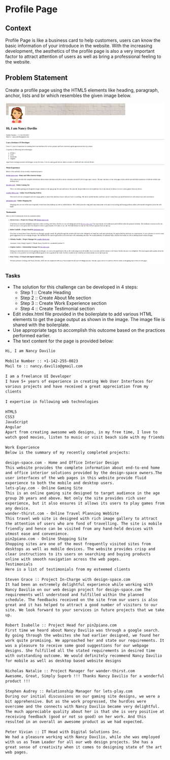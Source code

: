 # Profile Page

## Context

Profile Page  is like a business card to help customers, users can know the basic information of your introduce in the website. With the increasing development, the aesthetics of the profile page is also a very important factor to attract attention of users as well as bring a professional feeling to the website.

## Problem Statement

Create a profile page using the HTML5 elements like heading, paragraph, anchor, lists and br which resembles the given image below.

![](./Profile-Page.png)

### Tasks

- The solution for this challenge can be developed in 4 steps:
    - Step 1 :: Create Heading
    - Step 2 :: Create About Me section
    - Step 3 :: Create Work Experience section
    - Step 4 :: Create Testimonial section
- Edit index.html file provided in the boilerplate to add various HTML elements to get the page output as shown in the image. The image file is shared with the boilerplate.
- Use appropriate tags to accomplish this outcome based on the practices performed earlier.
- The text content for the page is provided below:

```
Hi, I am Nancy Davilio

Mobile Number :: +1-142-255-0023
Mail to :: nancy.davilio@gmail.com

I am a freelance UI Developer
I have 5+ years of experience in creating Web User Interfaces for various projects and have received a great appreciation from my clients

I expertise in following web technologies

HTML5
CSS3
JavaScript
Angular
Apart from creating awesome web designs, in my free time, I love to watch good movies, listen to music or visit beach side with my friends

Work Experience
Below is the summary of my recently completed projects:

design-space.com - Home and Office Interior Design
This website provides the complete information about end-to-end home and office interior solutions provided by the design-space owners.The user interfaces of the web pages in this website provide fluid experience to both the mobile and desktop users.
lets-play.com - Online Gaming Site
This is an online gaming site designed to target audience in the age group 20 years and above. Not only the site provides rich user experience, but it also ensures it allows its users to play games from any device.
wander-thirst.com - Online Travel Planning WebSite
This travel web site is designed with rich image gallery to attract the attention of users who are fond of travelling. The site is mobile friendly and hence can be visited from any hand-held devices with utmost ease and convenience.
pin2piano.com - Online Shopping Site
Shopping sites are one of the most frequently visited sites from desktops as well as mobile devices. The website provides crisp and clear instructions to its users on searching and buying products online with smooth navigation across the web pages.
Testimonials
Here is a list of testimonials from my esteemed clients

Steven Grace :: Project In-Charge with design-space.com
It had been an extremely delightful experience while working with Nancy Davilio on our web design project for design-space.com The requirements well understood and fulfilled within the planned schedule. The feedbacks received on the site from our users is also great and it has helped to attract a good number of visitors to our site. We look forward to your services in future projects that we take up.

Robert Isabelle :: Project Head for pin2piano.com
First time we heard about Nancy Davilio was through a google search. By going through the websites she had earlier designed, we found her work quite promising. We approached her and state our requirements. It was a pleasure to receive some good suggestions for our webpage designs. She fulfilled all the stated requirements in desired time with outstanding outcome. We would definitely recommend Nancy Davilio for mobile as well as desktop based website designs

Nicholas Natalie :: Project Manager for wander-thirst.com
Awesome, Great, Simply Superb !!! Thanks Nancy Davilio for a wonderful product !!!

Stephen Audrey :: Relationship Manager for lets-play.com
During our initial discussions on our gaming site designs, we were a bit apprehensive. But as the work progressed, the hurdles were overcome and the connects with Nancy Davilio became very delightful. The much appreciable quality about her is that she is very positive at receiving feedback (good or not so good) on her work. And this resulted in an overall an awesome product as we had expected.

Peter Vivian :: IT Head with Digital Solutions Inc.
We had a pleasure working with Nancy Davilio, while she was employed with us as Team Leader for all our web design projects. She has a great sense of creativity when it comes to designing state of the art web pages.

```
